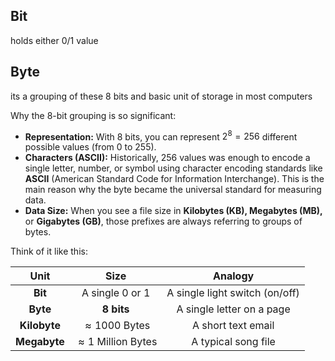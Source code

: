 ## Bit
holds either 0/1 value 

## Byte
its a grouping of these 8 bits and basic unit of storage in most computers

Why the 8-bit grouping is so significant:

* **Representation:** With 8 bits, you can represent $2^8 = 256$ different possible values (from 0 to 255).
* **Characters (ASCII):** Historically, 256 values was enough to encode a single letter, number, or symbol using character encoding standards like **ASCII** (American Standard Code for Information Interchange). This is the main reason why the byte became the universal standard for measuring data.
* **Data Size:** When you see a file size in **Kilobytes (KB), Megabytes (MB),** or **Gigabytes (GB)**, those prefixes are always referring to groups of bytes.

Think of it like this:

| Unit | Size | Analogy |
| :---: | :---: | :---: |
| **Bit** | A single 0 or 1 | A single light switch (on/off) |
| **Byte** | **8 bits** | A single letter on a page |
| **Kilobyte** | $\approx 1000$ Bytes | A short text email |
| **Megabyte** | $\approx 1$ Million Bytes | A typical song file |

